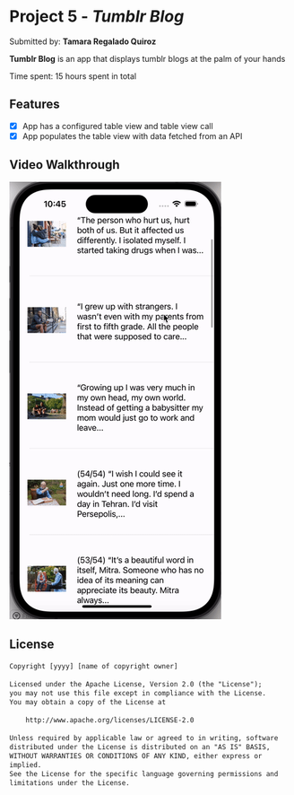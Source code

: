 # Project 5 - *Tumblr Blog*

Submitted by: **Tamara Regalado Quiroz**

**Tumblr Blog** is an app that displays tumblr blogs at the palm of your hands

Time spent: 15 hours spent in total

## Features

- [x] App has a configured table view and table view call
- [x] App populates the table view with data fetched from an API

## Video Walkthrough

<img src="./Kapture.gif" title="Video Walkthrough" width='' alt="Video Walkthrough" />


## License

    Copyright [yyyy] [name of copyright owner]

    Licensed under the Apache License, Version 2.0 (the "License");
    you may not use this file except in compliance with the License.
    You may obtain a copy of the License at

        http://www.apache.org/licenses/LICENSE-2.0

    Unless required by applicable law or agreed to in writing, software
    distributed under the License is distributed on an "AS IS" BASIS,
    WITHOUT WARRANTIES OR CONDITIONS OF ANY KIND, either express or implied.
    See the License for the specific language governing permissions and
    limitations under the License.
